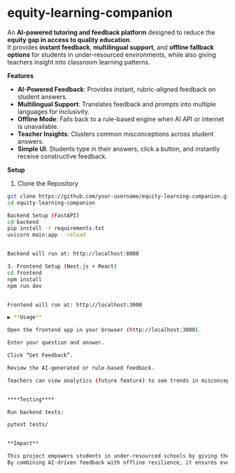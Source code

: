 # equity-learning-companion

An **AI-powered tutoring and feedback platform** designed to reduce the **equity gap in access to quality education**.  
It provides **instant feedback**, **multilingual support**, and **offline fallback options** for students in under-resourced environments, while also giving teachers insight into classroom learning patterns.  


**Features**
- **AI-Powered Feedback**: Provides instant, rubric-aligned feedback on student answers.  
- **Multilingual Support**: Translates feedback and prompts into multiple languages for inclusivity.  
- **Offline Mode**: Falls back to a rule-based engine when AI API or internet is unavailable.  
- **Teacher Insights**: Clusters common misconceptions across student answers.  
- **Simple UI**: Students type in their answers, click a button, and instantly receive constructive feedback.  

**Setup**

1. Clone the Repository
```bash
git clone https://github.com/your-username/equity-learning-companion.git
cd equity-learning-companion

Backend Setup (FastAPI)
cd backend
pip install -r requirements.txt
uvicorn main:app --reload


Backend will run at: http://localhost:8000

3. Frontend Setup (Next.js + React)
cd frontend
npm install
npm run dev


Frontend will run at: http://localhost:3000

▶️ **Usage**

Open the frontend app in your browser (http://localhost:3000).

Enter your question and answer.

Click “Get Feedback”.

Review the AI-generated or rule-based feedback.

Teachers can view analytics (future feature) to see trends in misconceptions.


****Testing****

Run backend tests:

pytest tests/


**Impact**

This project empowers students in under-resourced schools by giving them personalized learning support, regardless of class size, teacher availability, or language barriers.
By combining AI-driven feedback with offline resilience, it ensures every learner has equitable access to quality education.
